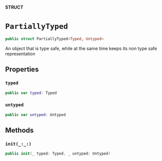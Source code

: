 **STRUCT**

# `PartiallyTyped`

```swift
public struct PartiallyTyped<Typed, Untyped>
```

An object that is type safe, while at the same time keeps its non type safe representation

## Properties
### `typed`

```swift
public var typed: Typed
```

### `untyped`

```swift
public var untyped: Untyped
```

## Methods
### `init(_:_:)`

```swift
public init(_ typed: Typed, _ untyped: Untyped)
```
